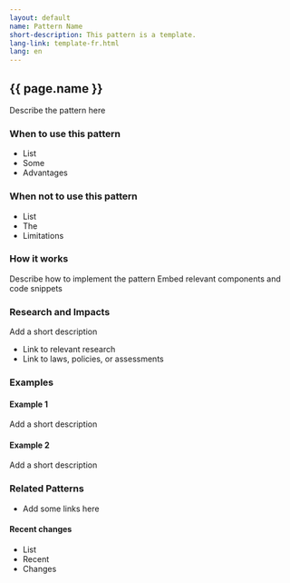```yaml
---
layout: default
name: Pattern Name
short-description: This pattern is a template.
lang-link: template-fr.html
lang: en
---
```


<!-- IMPORTANT - Create a duplicate page for the french translation! -->

## {{ page.name }}

Describe the pattern here

### When to use this pattern

* List
* Some
* Advantages

### When not to use this pattern

* List
* The
* Limitations

### How it works

Describe how to implement the pattern
Embed relevant components and code snippets

### Research and Impacts

Add a short description

* Link to relevant research
* Link to laws, policies, or assessments

### Examples

#### Example 1

Add a short description

#### Example 2

Add a short description

### Related Patterns

* Add some links here

#### Recent changes

* List
* Recent
* Changes
